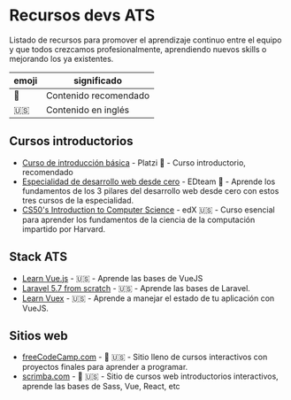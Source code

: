 # Recursos devs ATS

Listado de recursos para promover el aprendizaje continuo entre el equipo y que todos crezcamos profesionalmente, aprendiendo nuevos skills o mejorando los ya existentes.


|emoji   |significado   |
|--------|--------------|
|💯      |Contenido recomendado   |
|🇺🇸      |Contenido en inglés|

## Cursos introductorios

- [Curso de introducción básica][1] - Platzi 💯 - Curso introductorio, recomendado
- [Especialidad de desarrollo web desde cero][2] - EDteam 💯 - Aprende los fundamentos de los 3 pilares del desarrollo web desde cero con estos tres cursos de la especialidad.
- [CS50's Introduction to Computer Science][3] - edX 🇺🇸 - Curso esencial para aprender los fundamentos de la ciencia de la computación impartido por Harvard.

[1]: https://platzi.com/cursos/programacion-basica/
[2]: https://ed.team/especialidades/web
[3]: https://www.edx.org/es/course/cs50s-introduction-to-computer-science

## Stack ATS

- [Learn Vue.js](https://scrimba.com/g/glearnvue) - 🇺🇸  - Aprende las bases de VueJS
- [Laravel 5.7 from scratch](https://laracasts.com/series/laravel-from-scratch-2018) - 🇺🇸 - Aprende las bases de Laravel.
- [Learn Vuex](https://scrimba.com/g/gvuex) - 🇺🇸 - Aprende a manejar el estado de tu aplicación con VueJS.

## Sitios web

- [freeCodeCamp.com][4] - 💯 🇺🇸 -  Sitio lleno de cursos interactivos con proyectos finales para aprender a programar.
- [scrimba.com][5] - 💯 🇺🇸 - Sitio de cursos web introductorios interactivos, aprende las bases de Sass, Vue, React, etc 

[4]: https://learn.freecodecamp.org/
[5]: https://scrimba.com/

